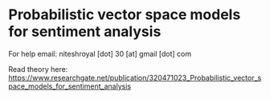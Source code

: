 # Probabilistic vector space models for sentiment analysis
For help email: niteshroyal [dot] 30 [at] gmail [dot] com

Read theory here: https://www.researchgate.net/publication/320471023_Probabilistic_vector_space_models_for_sentiment_analysis
